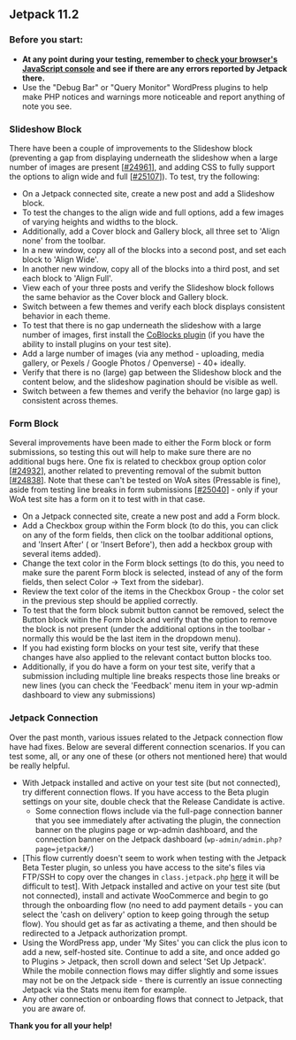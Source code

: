 ## Jetpack 11.2

### Before you start:

- **At any point during your testing, remember to [check your browser's JavaScript console](https://wordpress.org/support/article/using-your-browser-to-diagnose-javascript-errors/#step-3-diagnosis) and see if there are any errors reported by Jetpack there.**
- Use the "Debug Bar" or "Query Monitor" WordPress plugins to help make PHP notices and warnings more noticeable and report anything of note you see.

### Slideshow Block

There have been a couple of improvements to the Slideshow block (preventing a gap from displaying underneath the slideshow when a large number of images are present [[#24961](https://github.com/Automattic/jetpack/pull/24961)], and adding CSS to fully support the options to align wide and full [[#25107](https://github.com/Automattic/jetpack/pull/25107)]). To test, try the following:

- On a Jetpack connected site, create a new post and add a Slideshow block.
- To test the changes to the align wide and full options, add a few images of varying heights and widths to the block.
- Additionally, add a Cover block and Gallery block, all three set to 'Align none' from the toolbar.
- In a new window, copy all of the blocks into a second post, and set each block to 'Align Wide'.
- In another new window, copy all of the blocks into a third post, and set each block to 'Align Full'.
- View each of your three posts and verify the Slideshow block follows the same behavior as the Cover block and Gallery block.
- Switch between a few themes and verify each block displays consistent behavior in each theme.
- To test that there is no gap underneath the slideshow with a large number of images, first install the [CoBlocks plugin](https://wordpress.org/plugins/coblocks/) (if you have the ability to install plugins on your test site).
- Add a large number of images (via any method - uploading, media gallery, or Pexels / Google Photos / Openverse) - 40+ ideally.
- Verify that there is no (large) gap between the Slideshow block and the content below, and the slideshow pagination should be visible as well.
- Switch between a few themes and verify the behavior (no large gap) is consistent across themes.


### Form Block

Several improvements have been made to either the Form block or form submissions, so testing this out will help to make sure there are no additional bugs here. One fix is related to checkbox group option color [[#24932](https://github.com/Automattic/jetpack/pull/24932)], another related to preventing removal of the submit button [[#24838](https://github.com/Automattic/jetpack/pull/24838)]. Note that these can't be tested on WoA sites (Pressable is fine), aside from testing line breaks in form submissions [[#25040](https://github.com/Automattic/jetpack/pull/25040)] - only if your WoA test site has a form on it to test with in that case.

- On a Jetpack connected site, create a new post and add a Form block.
- Add a Checkbox group within the Form block (to do this, you can click on any of the form fields, then click on the toolbar additional options, and 'Insert After' ( or 'Insert Before'), then add a heckbox group with several items added).
- Change the text color in the Form block settings (to do this, you need to make sure the parent Form block is selected, instead of any of the form fields, then select Color -> Text from the sidebar).
- Review the text color of the items in the Checkbox Group - the color set in the previous step should be applied correctly.
- To test that the form block submit button cannot be removed, select the Button block witin the Form block and verify that the option to remove the block is not present (under the additional options in the toolbar - normally this would be the last item in the dropdown menu).
- If you had existing form blocks on your test site, verify that these changes have also applied to the relevant contact button blocks too.
- Additionally, if you do have a form on your test site, verify that a submission including multiple line breaks respects those line breaks or new lines (you can check the 'Feedback' menu item in your wp-admin dashboard to view any submissions)


### Jetpack Connection

Over the past month, various issues related to the Jetpack connection flow have had fixes. Below are several different connection scenarios. If you can test some, all, or any one of these (or others not mentioned here) that would be really helpful.

- With Jetpack installed and active on your test site (but not connected), try different connection flows. If you have access to the Beta plugin settings on your site, double check that the Release Candidate is active.
	- Some connection flows include via the full-page connection banner that you see immediately after activating the plugin, the connection banner on the plugins page or wp-admin dashboard, and the connection banner on the Jetpack dashboard (`wp-admin/admin.php?page=jetpack#/`)
- [This flow currently doesn't seem to work when testing with the Jetpack Beta Tester plugin, so unless you have access to the site's files via FTP/SSH to copy over the changes in `class.jetpack.php` [here](https://github.com/Automattic/jetpack/pull/25135) it will be difficult to test]. With Jetpack installed and active on your test site (but not connected), install and activate WooCommerce and begin to go through the onboarding flow (no need to add payment details - you can select the 'cash on delivery' option to keep going through the setup flow). You should get as far as activating a theme, and then should be redirected to a Jetpack authorization prompt.
- Using the WordPress app, under 'My Sites' you can click the plus icon to add a new, self-hosted site. Continue to add a site, and once added go to Plugins > Jetpack, then scroll down and select 'Set Up Jetpack'. While the mobile connection flows may differ slightly and some issues may not be on the Jetpack side - there is currently an issue connecting Jetpack via the Stats menu item for example.
- Any other connection or onboarding flows that connect to Jetpack, that you are aware of.

**Thank you for all your help!**

